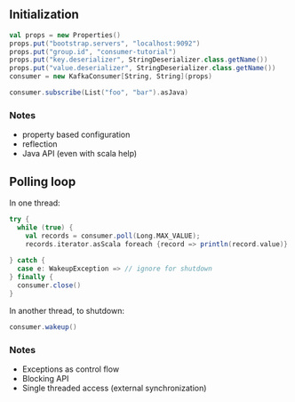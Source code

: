 
## Initialization
```scala
val props = new Properties()
props.put("bootstrap.servers", "localhost:9092")
props.put("group.id", "consumer-tutorial")
props.put("key.deserializer", StringDeserializer.class.getName())
props.put("value.deserializer", StringDeserializer.class.getName())
consumer = new KafkaConsumer[String, String](props)

consumer.subscribe(List("foo", "bar").asJava)
```

### Notes

- property based configuration
- reflection
- Java API (even with scala help)



## Polling loop

In one thread:

```scala
try {
  while (true) {
    val records = consumer.poll(Long.MAX_VALUE);
    records.iterator.asScala foreach {record => println(record.value)}
    
} catch {
  case e: WakeupException => // ignore for shutdown
} finally {
  consumer.close()
}
```

In another thread, to shutdown:

```scala
consumer.wakeup()
```

### Notes

- Exceptions as control flow
- Blocking API
- Single threaded access (external synchronization)